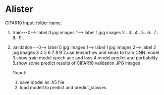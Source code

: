# Alister
CIFAR10
Input: 
folder name:
1. train---0--> label 0 jpg images
        1--> label 1 jpg images
        2..
        3..
        4..
        5..
        6..
        7..
        8..
        9..
2. validation---0--> label 0 jpg images
                1--> label 1 jpg images
                2--> label 2 jpg images
                3
                4
                5
                6
                7
                8
                9
    2.use tensorflow and keras to train CNN model
    3.show train model epoch acc and loss
    4.model predict and porbability
    5.show some predict results of CIFAR10 validation JPG images
    
    Ouput:
    1. save model as .h5 file
    2. load modell to predict and predict_classes

